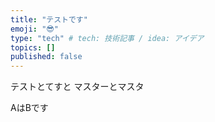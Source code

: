 ```yaml
---
title: "テストです"
emoji: "😎"
type: "tech" # tech: 技術記事 / idea: アイデア
topics: []
published: false
---
```


テストとてすと
マスターとマスタ

AはBです


